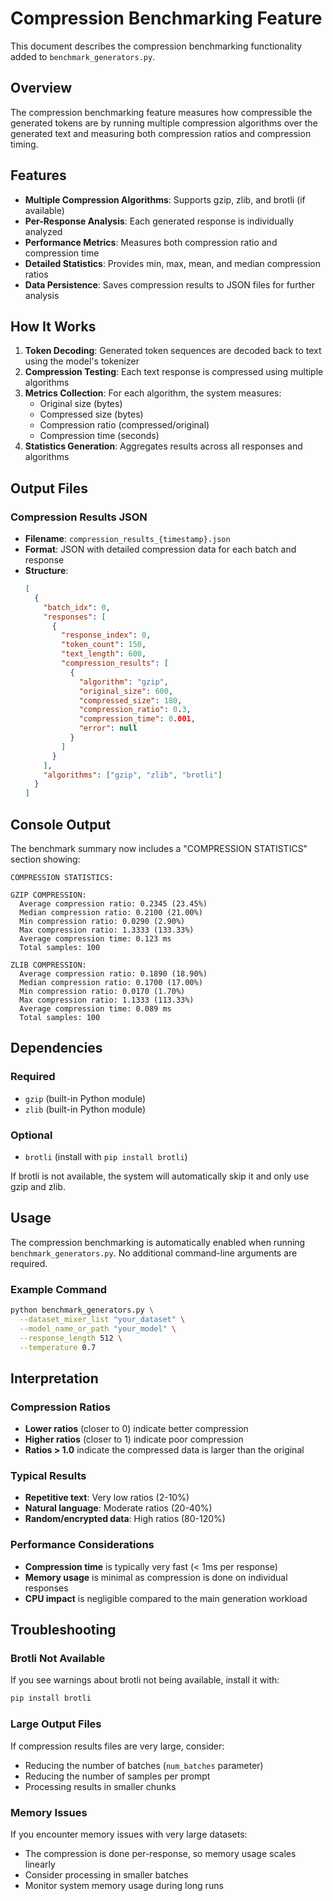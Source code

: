 # Compression Benchmarking Feature

This document describes the compression benchmarking functionality added to `benchmark_generators.py`.

## Overview

The compression benchmarking feature measures how compressible the generated tokens are by running multiple compression algorithms over the generated text and measuring both compression ratios and compression timing.

## Features

- **Multiple Compression Algorithms**: Supports gzip, zlib, and brotli (if available)
- **Per-Response Analysis**: Each generated response is individually analyzed
- **Performance Metrics**: Measures both compression ratio and compression time
- **Detailed Statistics**: Provides min, max, mean, and median compression ratios
- **Data Persistence**: Saves compression results to JSON files for further analysis

## How It Works

1. **Token Decoding**: Generated token sequences are decoded back to text using the model's tokenizer
2. **Compression Testing**: Each text response is compressed using multiple algorithms
3. **Metrics Collection**: For each algorithm, the system measures:
   - Original size (bytes)
   - Compressed size (bytes)
   - Compression ratio (compressed/original)
   - Compression time (seconds)
4. **Statistics Generation**: Aggregates results across all responses and algorithms

## Output Files

### Compression Results JSON
- **Filename**: `compression_results_{timestamp}.json`
- **Format**: JSON with detailed compression data for each batch and response
- **Structure**:
  ```json
  [
    {
      "batch_idx": 0,
      "responses": [
        {
          "response_index": 0,
          "token_count": 150,
          "text_length": 600,
          "compression_results": [
            {
              "algorithm": "gzip",
              "original_size": 600,
              "compressed_size": 180,
              "compression_ratio": 0.3,
              "compression_time": 0.001,
              "error": null
            }
          ]
        }
      ],
      "algorithms": ["gzip", "zlib", "brotli"]
    }
  ]
  ```

## Console Output

The benchmark summary now includes a "COMPRESSION STATISTICS" section showing:

```
COMPRESSION STATISTICS:

GZIP COMPRESSION:
  Average compression ratio: 0.2345 (23.45%)
  Median compression ratio: 0.2100 (21.00%)
  Min compression ratio: 0.0290 (2.90%)
  Max compression ratio: 1.3333 (133.33%)
  Average compression time: 0.123 ms
  Total samples: 100

ZLIB COMPRESSION:
  Average compression ratio: 0.1890 (18.90%)
  Median compression ratio: 0.1700 (17.00%)
  Min compression ratio: 0.0170 (1.70%)
  Max compression ratio: 1.1333 (113.33%)
  Average compression time: 0.089 ms
  Total samples: 100
```

## Dependencies

### Required
- `gzip` (built-in Python module)
- `zlib` (built-in Python module)

### Optional
- `brotli` (install with `pip install brotli`)

If brotli is not available, the system will automatically skip it and only use gzip and zlib.

## Usage

The compression benchmarking is automatically enabled when running `benchmark_generators.py`. No additional command-line arguments are required.

### Example Command
```bash
python benchmark_generators.py \
  --dataset_mixer_list "your_dataset" \
  --model_name_or_path "your_model" \
  --response_length 512 \
  --temperature 0.7
```

## Interpretation

### Compression Ratios
- **Lower ratios** (closer to 0) indicate better compression
- **Higher ratios** (closer to 1) indicate poor compression
- **Ratios > 1.0** indicate the compressed data is larger than the original

### Typical Results
- **Repetitive text**: Very low ratios (2-10%)
- **Natural language**: Moderate ratios (20-40%)
- **Random/encrypted data**: High ratios (80-120%)

### Performance Considerations
- **Compression time** is typically very fast (< 1ms per response)
- **Memory usage** is minimal as compression is done on individual responses
- **CPU impact** is negligible compared to the main generation workload

## Troubleshooting

### Brotli Not Available
If you see warnings about brotli not being available, install it with:
```bash
pip install brotli
```

### Large Output Files
If compression results files are very large, consider:
- Reducing the number of batches (`num_batches` parameter)
- Reducing the number of samples per prompt
- Processing results in smaller chunks

### Memory Issues
If you encounter memory issues with very large datasets:
- The compression is done per-response, so memory usage scales linearly
- Consider processing in smaller batches
- Monitor system memory usage during long runs